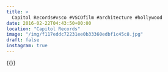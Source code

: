 ```yaml
---
title: >
  Capitol Records#vsco #VSCOfilm #architecture #hollywood
date: 2016-02-22T04:43:50+00:00
location: "Capitol Records"
image: "/img/f117eddc72231ee0b33360edbf1c45c8.jpg"
draft: false
instagram: true
---
```


{{<photo src="/img/f117eddc72231ee0b33360edbf1c45c8.jpg">}}
